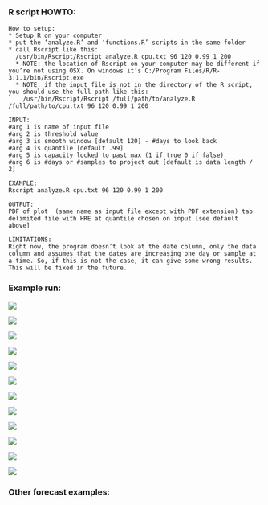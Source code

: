 

### R script HOWTO:
```
How to setup:
* Setup R on your computer
* put the ‘analyze.R’ and ‘functions.R’ scripts in the same folder
* call Rscript like this:
  /usr/bin/Rscript/Rscript analyze.R cpu.txt 96 120 0.99 1 200
  * NOTE: the location of Rscript on your computer may be different if you’re not using OSX. On windows it’s C:/Program Files/R/R-3.1.1/bin/Rscript.exe
  * NOTE: if the input file is not in the directory of the R script, you should use the full path like this:
    /usr/bin/Rscript/Rscript /full/path/to/analyze.R /full/path/to/cpu.txt 96 120 0.99 1 200

INPUT: 
#arg 1 is name of input file
#arg 2 is threshold value
#arg 3 is smooth window [default 120] - #days to look back
#arg 4 is quantile [default .99]
#arg 5 is capacity locked to past max (1 if true 0 if false) 
#arg 6 is #days or #samples to project out [default is data length / 2]

EXAMPLE:  
Rscript analyze.R cpu.txt 96 120 0.99 1 200

OUTPUT:
PDF of plot  (same name as input file except with PDF extension) tab delimited file with HRE at quantile chosen on input [see default above]

LIMITATIONS:
Right now, the program doesn’t look at the date column, only the data column and assumes that the dates are increasing one day or sample at a time. So, if this is not the case, it can give some wrong results. This will be fixed in the future. 

```

### Example run:

![](https://i.imgur.com/d3SnVWK.png)


![](https://i.imgur.com/2PcawjX.png)

![](https://i.imgur.com/IGuadBI.png)

![](https://i.imgur.com/3WqlzhJ.png)

![](https://i.imgur.com/0xlFtuD.png)

![](https://i.imgur.com/MXblgXK.png)

![](https://i.imgur.com/UIWAFC3.png)


![](https://i.imgur.com/H9wFLSU.png)

![](https://i.imgur.com/Ktg2om2.png)

![](https://i.imgur.com/76BrKLw.png)

![](https://i.imgur.com/3iCZlZJ.png)

![](https://i.imgur.com/qV1ePzR.png)


### Other forecast examples:



